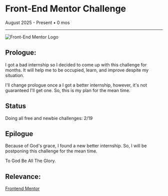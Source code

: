 # Front-End Mentor Challenge
August 2025 - Present • 0 mos
<hr> 

![Front-End Mentor Logo](https://external-content.duckduckgo.com/iu/?u=https%3A%2F%2Ftse1.mm.bing.net%2Fth%2Fid%2FOIP.UFqixZ2OHMmN-JTD6d0C1gHaHa%3Fpid%3DApi&f=1&ipt=03c7ac3380552cfd29d8d6267ccfd9ab91b517b6b41e6f01f49a0a6be54b62b6)
## Prologue:
I got a bad internship so I decided to come up with this challenge for months. It will help me to be occupied, learn, and improve despite my situation.

I'll change prologue once a I got a better internship, however, it's not guaranteed I'll get one. So, this is my plan for the mean time.
## Status
Doing all free and newbie challenges: 2/19
## Epilogue
Because of God's grace, I found a new better internship. So, I will be postponing this challenge for the mean time.

To God Be All The Glory.

## Relevance: 
[Frontend Mentor](https://www.frontendmentor.io/)


